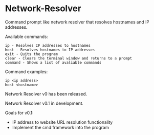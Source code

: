 # Network-Resolver
Command prompt like network resolver that resolves hostnames and IP addresses.

Available commands:
  
    ip - Resolves IP addresses to hostnames
    host - Resolves hostnames to IP addresses
    exit - Quits the program
    clear - Clears the terminal window and returns to a prompt
    command - Shows a list of avaliable commands
    
Command examples:

    ip <ip address>
    host <hostname>

Network Resolver v0 has been released.

Network Resolver v0.1 in development.

Goals for v0.1:

   - IP address to website URL resolution functionality
   - Implement the cmd framework into the program
